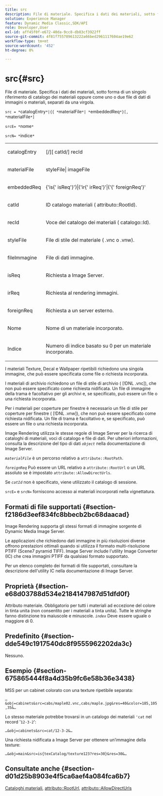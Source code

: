 ```yaml
---
title: src
description: File di materiale. Specifica i dati dei materiali, sotto forma di un singolo riferimento di catalogo dei materiali oppure come uno o due file di dati di immagini o materiali, separati da una virgola.
solution: Experience Manager
feature: Dynamic Media Classic,SDK/API
role: Developer,User
exl-id: aff45f0f-e672-40da-9cc8-db83cf3922ff
source-git-commit: 4f81f755789613222a66bed2961117604ae19e62
workflow-type: tm+mt
source-wordcount: '452'
ht-degree: 0%

---
```


# src{#src}

File di materiale. Specifica i dati dei materiali, sotto forma di un singolo riferimento di catalogo dei materiali oppure come uno o due file di dati di immagini o materiali, separati da una virgola.

`src = *`catalogEntry`*|{{ *`materialFile`*| *`embeddedReq`*}[, *`materialFile`*]`

`srcE= *`nome`*`

`srcN= *`indice`*`

<table id="simpletable_A64C4F084C0A4DDCA45A921D4BD7AAEA"> 
 <tr class="strow"> 
  <td class="stentry"> <p><span class="varname"> catalogEntry</span> </p></td> 
  <td class="stentry"> <p><span class="codeph">[/][<span class="varname"> catId</span>/]<span class="varname"> recId</span></span> </p></td> 
 </tr> 
 <tr class="strow"> 
  <td class="stentry"> <span class="varname"> materialFile</span> </td> 
  <td class="stentry"> <p><span class="codeph"> <span class="varname"> styleFile</span>|<span class="varname"> imageFile</span></span> </p> </td> 
 </tr> 
 <tr class="strow"> 
  <td class="stentry"> <p><span class="varname"> embeddedReq</span> </p> </td> 
  <td class="stentry"> <p><span class="codeph">&lbrace;'is&lbrace;'<span class="varname"> isReq</span>'&rbrace;'&rbrace;|&lbrace;'ir&lbrace;'<span class="varname"> irReq</span>'&rbrace;'|&lbrace;'&lbrace;'<span class="varname"> foreignReq</span>'&rbrace;'</span> </p></td> 
 </tr> 
 <tr class="strow"> 
  <td class="stentry"> <p><span class="varname"> catId</span> </p></td> 
  <td class="stentry"> <p>ID catalogo materiali (<span class="codeph"> attributo::RootId</span>). </p></td> 
 </tr> 
 <tr class="strow"> 
  <td class="stentry"> <p><span class="varname"> recId</span> </p></td> 
  <td class="stentry"> <p>Voce del catalogo dei materiali (<span class="codeph"> catalogo::Id</span>). </p></td> 
 </tr> 
 <tr class="strow"> 
  <td class="stentry"> <p><span class="varname"> styleFile</span> </p></td> 
  <td class="stentry"> <p>File di stile del materiale (<span class="filepath"> .vnc</span> o <span class="filepath"> .vnw</span>). </p></td> 
 </tr> 
 <tr class="strow"> 
  <td class="stentry"> <p><span class="varname"> fileImmagine</span> </p></td> 
  <td class="stentry"> <p>File di dati immagine. </p></td> 
 </tr> 
 <tr class="strow"> 
  <td class="stentry"> <p><span class="varname"> isReq</span> </p></td> 
  <td class="stentry"> <p>Richiesta a Image Server. </p></td> 
 </tr> 
 <tr class="strow"> 
  <td class="stentry"> <p><span class="varname"> irReq</span> </p></td> 
  <td class="stentry"> <p>Richiesta al rendering immagini. </p></td> 
 </tr> 
 <tr class="strow"> 
  <td class="stentry"> <p><span class="varname"> foreignReq</span> </p></td> 
  <td class="stentry"> <p>Richiesta a un server esterno. </p></td> 
 </tr> 
 <tr class="strow"> 
  <td class="stentry"> <p>Nome <span class="varname"></span> </p></td> 
  <td class="stentry"> <p>Nome di un materiale incorporato. </p></td> 
 </tr> 
 <tr class="strow"> 
  <td class="stentry"> <p>Indice <span class="varname"></span> </p></td> 
  <td class="stentry"> <p>Numero di indice basato su 0 per un materiale incorporato. </p></td> 
 </tr> 
</table>

I materiali Texture, Decal e Wallpaper ripetibili richiedono una singola immagine, che può essere specificata come file o richiesta incorporata.

I materiali di archivio richiedono un file di stile di archivio ( [!DNL .vnc]), che non può essere specificato come richiesta nidificata. Un file di immagine della trama è facoltativo per gli archivi e, se specificato, può essere un file o una richiesta incorporata.

Per i materiali per coperture per finestre è necessario un file di stile per coperture per finestre ( [!DNL .vnw]), che non può essere specificato come richiesta nidificata. Un file di trama è facoltativo e, se specificato, può essere un file o una richiesta incorporata.

Image Rendering utilizza le stesse regole di Image Server per la ricerca di cataloghi di materiali, voci di catalogo e file di dati. Per ulteriori informazioni, consulta la descrizione del tipo di dati *`object`* nella documentazione di Image Server.

*`materialFile`* è un percorso relativo a `attribute::RootPath`.

*`foreignReq`* Può essere un URL relativo a `attribute::RootUrl` o un URL assoluto se è impostato `attribute::AllowDirectUrls`.

Se *`catId`* non è specificato, viene utilizzato il catalogo di sessione.

`srcE=` e `srcN=` forniscono accesso ai materiali incorporati nella vignettatura.

## Formati di file supportati {#section-f2186d3eef834fc8bbecb2bc68daacad}

Image Rendering supporta gli stessi formati di immagine sorgente di Dynamic Media Image Server.

Le applicazioni che richiedono dati immagine in più risoluzioni diverse offrono prestazioni ottimali quando si utilizza il formato multi-risoluzione PTIFF (Scene7 pyramid TIFF). Image Server include l&#39;utility Image Converter (IC) che crea immagini PTIFF da qualsiasi formato supportato.

Per un elenco completo dei formati di file supportati, consultare la descrizione dell&#39;utility IC nella documentazione di Image Server.

## Proprietà {#section-e68d03788d534e2184147987d51dfd0f}

Attributo materiale. Obbligatorio per tutti i materiali ad eccezione del colore in tinta unita (non consentito per i materiali a tinta unita). Tutte le stringhe fanno distinzione tra maiuscole e minuscole. *`index`* Deve essere uguale o maggiore di 0.

## Predefinito {#section-dde549c1917540dc8f9555962202da3c}

Nessuno.

## Esempio {#section-675865444f8a4d35b9fc6e58b36e3438}

MSS per un cabinet colorato con una texture ripetibile separata:

`…&obj=cabinets&src=cabs/maple02.vnc,cabs/maple.jpg&res=40&color=185,105,35&…`

Lo stesso materiale potrebbe trovarsi in un catalogo dei materiali `'cat` nel record &#39;`12-3-2`&#39;:

`…&obj=cabinets&src=cat/12-3-2&…`

Una richiesta nidificata a Image Server per ottenere un’immagine della texture:

`…&obj=main&src=is{texCatalog/texture123?res=30}&res=30&…`

## Consultate anche {#section-d01d25b8903e4f5ca6aef4a084fca6b7}

[Cataloghi materiali](../../../../../ir-api/http-protocol/image-rendering-api-ref/c-ir-http-protocol-ref/c-ir-http-protocol-syntax-and-features/c-ir-http-material-catalogs/c-ir-http-material-catalogs.md#concept-772742c1688f420a88a56f5136ad1db2), [attributo::RootUrl](../../../../../ir-api/material-cat/image-rendering-api-ref/c-ir-material-catalog/c-ir-attributes-reference/r-ir-rooturl.md#reference-b8d706a573814802bd6794223cc78402), [attributo::AllowDirectUrls](../../../../../ir-api/material-cat/image-rendering-api-ref/c-ir-material-catalog/c-ir-attributes-reference/r-ir-allowdirecturls.md#reference-02000c0f3c494292bad8425d06268882)
